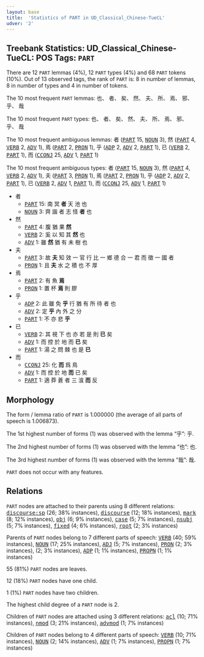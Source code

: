```yaml
---
layout: base
title:  'Statistics of PART in UD_Classical_Chinese-TueCL'
udver: '2'
---
```


## Treebank Statistics: UD_Classical_Chinese-TueCL: POS Tags: `PART`

There are 12 `PART` lemmas (4%), 12 `PART` types (4%) and 68 `PART` tokens (10%).
Out of 13 observed tags, the rank of `PART` is: 8 in number of lemmas, 8 in number of types and 4 in number of tokens.

The 10 most frequent `PART` lemmas: 也、 者、 矣、 然、 夫、 所、 焉、 邪、 乎、 哉

The 10 most frequent `PART` types:  也、 者、 矣、 然、 夫、 所、 焉、 邪、 乎、 哉

The 10 most frequent ambiguous lemmas: 者 (<tt><a href="lzh_tuecl-pos-PART.html">PART</a></tt> 15, <tt><a href="lzh_tuecl-pos-NOUN.html">NOUN</a></tt> 3), 然 (<tt><a href="lzh_tuecl-pos-PART.html">PART</a></tt> 4, <tt><a href="lzh_tuecl-pos-VERB.html">VERB</a></tt> 2, <tt><a href="lzh_tuecl-pos-ADV.html">ADV</a></tt> 1), 焉 (<tt><a href="lzh_tuecl-pos-PART.html">PART</a></tt> 2, <tt><a href="lzh_tuecl-pos-PRON.html">PRON</a></tt> 1), 乎 (<tt><a href="lzh_tuecl-pos-ADP.html">ADP</a></tt> 2, <tt><a href="lzh_tuecl-pos-ADV.html">ADV</a></tt> 2, <tt><a href="lzh_tuecl-pos-PART.html">PART</a></tt> 1), 已 (<tt><a href="lzh_tuecl-pos-VERB.html">VERB</a></tt> 2, <tt><a href="lzh_tuecl-pos-PART.html">PART</a></tt> 1), 而 (<tt><a href="lzh_tuecl-pos-CCONJ.html">CCONJ</a></tt> 25, <tt><a href="lzh_tuecl-pos-ADV.html">ADV</a></tt> 1, <tt><a href="lzh_tuecl-pos-PART.html">PART</a></tt> 1)

The 10 most frequent ambiguous types:  者 (<tt><a href="lzh_tuecl-pos-PART.html">PART</a></tt> 15, <tt><a href="lzh_tuecl-pos-NOUN.html">NOUN</a></tt> 3), 然 (<tt><a href="lzh_tuecl-pos-PART.html">PART</a></tt> 4, <tt><a href="lzh_tuecl-pos-VERB.html">VERB</a></tt> 2, <tt><a href="lzh_tuecl-pos-ADV.html">ADV</a></tt> 1), 夫 (<tt><a href="lzh_tuecl-pos-PART.html">PART</a></tt> 3, <tt><a href="lzh_tuecl-pos-PRON.html">PRON</a></tt> 1), 焉 (<tt><a href="lzh_tuecl-pos-PART.html">PART</a></tt> 2, <tt><a href="lzh_tuecl-pos-PRON.html">PRON</a></tt> 1), 乎 (<tt><a href="lzh_tuecl-pos-ADP.html">ADP</a></tt> 2, <tt><a href="lzh_tuecl-pos-ADV.html">ADV</a></tt> 2, <tt><a href="lzh_tuecl-pos-PART.html">PART</a></tt> 1), 已 (<tt><a href="lzh_tuecl-pos-VERB.html">VERB</a></tt> 2, <tt><a href="lzh_tuecl-pos-ADV.html">ADV</a></tt> 1, <tt><a href="lzh_tuecl-pos-PART.html">PART</a></tt> 1), 而 (<tt><a href="lzh_tuecl-pos-CCONJ.html">CCONJ</a></tt> 25, <tt><a href="lzh_tuecl-pos-ADV.html">ADV</a></tt> 1, <tt><a href="lzh_tuecl-pos-PART.html">PART</a></tt> 1)


* 者
  * <tt><a href="lzh_tuecl-pos-PART.html">PART</a></tt> 15: 南 冥 <b>者</b> 天 池 也
  * <tt><a href="lzh_tuecl-pos-NOUN.html">NOUN</a></tt> 3: 齊 諧 者 志 怪 <b>者</b> 也
* 然
  * <tt><a href="lzh_tuecl-pos-PART.html">PART</a></tt> 4: 腹 猶 果 <b>然</b>
  * <tt><a href="lzh_tuecl-pos-VERB.html">VERB</a></tt> 2: 奚 以 知 其 <b>然</b> 也
  * <tt><a href="lzh_tuecl-pos-ADV.html">ADV</a></tt> 1: 雖 <b>然</b> 猶 有 未 樹 也
* 夫
  * <tt><a href="lzh_tuecl-pos-PART.html">PART</a></tt> 3: 故 <b>夫</b> 知 效 一 官 行 比 一 鄉 德 合 一 君 而 徵 一 國 者
  * <tt><a href="lzh_tuecl-pos-PRON.html">PRON</a></tt> 1: 且 <b>夫</b> 水 之 積 也 不 厚
* 焉
  * <tt><a href="lzh_tuecl-pos-PART.html">PART</a></tt> 2: 有 魚 <b>焉</b>
  * <tt><a href="lzh_tuecl-pos-PRON.html">PRON</a></tt> 1: 置 杯 <b>焉</b> 則 膠
* 乎
  * <tt><a href="lzh_tuecl-pos-ADP.html">ADP</a></tt> 2: 此 雖 免 <b>乎</b> 行 猶 有 所 待 者 也
  * <tt><a href="lzh_tuecl-pos-ADV.html">ADV</a></tt> 2: 定 <b>乎</b> 內 外 之 分
  * <tt><a href="lzh_tuecl-pos-PART.html">PART</a></tt> 1: 不 亦 悲 <b>乎</b>
* 已
  * <tt><a href="lzh_tuecl-pos-VERB.html">VERB</a></tt> 2: 其 視 下 也 亦 若 是 則 <b>已</b> 矣
  * <tt><a href="lzh_tuecl-pos-ADV.html">ADV</a></tt> 1: 而 控 於 地 而 <b>已</b> 矣
  * <tt><a href="lzh_tuecl-pos-PART.html">PART</a></tt> 1: 湯 之 問 棘 也 是 <b>已</b>
* 而
  * <tt><a href="lzh_tuecl-pos-CCONJ.html">CCONJ</a></tt> 25: 化 <b>而</b> 爲 鳥
  * <tt><a href="lzh_tuecl-pos-ADV.html">ADV</a></tt> 1: 而 控 於 地 <b>而</b> 已 矣
  * <tt><a href="lzh_tuecl-pos-PART.html">PART</a></tt> 1: 適 莽 蒼 者 三 湌 <b>而</b> 反

## Morphology

The form / lemma ratio of `PART` is 1.000000 (the average of all parts of speech is 1.006873).

The 1st highest number of forms (1) was observed with the lemma “乎”: 乎.

The 2nd highest number of forms (1) was observed with the lemma “也”: 也.

The 3rd highest number of forms (1) was observed with the lemma “哉”: 哉.

`PART` does not occur with any features.


## Relations

`PART` nodes are attached to their parents using 8 different relations: <tt><a href="lzh_tuecl-dep-discourse-sp.html">discourse:sp</a></tt> (26; 38% instances), <tt><a href="lzh_tuecl-dep-discourse.html">discourse</a></tt> (12; 18% instances), <tt><a href="lzh_tuecl-dep-mark.html">mark</a></tt> (8; 12% instances), <tt><a href="lzh_tuecl-dep-obj.html">obj</a></tt> (6; 9% instances), <tt><a href="lzh_tuecl-dep-case.html">case</a></tt> (5; 7% instances), <tt><a href="lzh_tuecl-dep-nsubj.html">nsubj</a></tt> (5; 7% instances), <tt><a href="lzh_tuecl-dep-fixed.html">fixed</a></tt> (4; 6% instances), <tt><a href="lzh_tuecl-dep-root.html">root</a></tt> (2; 3% instances)

Parents of `PART` nodes belong to 7 different parts of speech: <tt><a href="lzh_tuecl-pos-VERB.html">VERB</a></tt> (40; 59% instances), <tt><a href="lzh_tuecl-pos-NOUN.html">NOUN</a></tt> (17; 25% instances), <tt><a href="lzh_tuecl-pos-ADJ.html">ADJ</a></tt> (5; 7% instances), <tt><a href="lzh_tuecl-pos-PRON.html">PRON</a></tt> (2; 3% instances),  (2; 3% instances), <tt><a href="lzh_tuecl-pos-ADP.html">ADP</a></tt> (1; 1% instances), <tt><a href="lzh_tuecl-pos-PROPN.html">PROPN</a></tt> (1; 1% instances)

55 (81%) `PART` nodes are leaves.

12 (18%) `PART` nodes have one child.

1 (1%) `PART` nodes have two children.

The highest child degree of a `PART` node is 2.

Children of `PART` nodes are attached using 3 different relations: <tt><a href="lzh_tuecl-dep-acl.html">acl</a></tt> (10; 71% instances), <tt><a href="lzh_tuecl-dep-nmod.html">nmod</a></tt> (3; 21% instances), <tt><a href="lzh_tuecl-dep-advmod.html">advmod</a></tt> (1; 7% instances)

Children of `PART` nodes belong to 4 different parts of speech: <tt><a href="lzh_tuecl-pos-VERB.html">VERB</a></tt> (10; 71% instances), <tt><a href="lzh_tuecl-pos-NOUN.html">NOUN</a></tt> (2; 14% instances), <tt><a href="lzh_tuecl-pos-ADV.html">ADV</a></tt> (1; 7% instances), <tt><a href="lzh_tuecl-pos-PROPN.html">PROPN</a></tt> (1; 7% instances)

